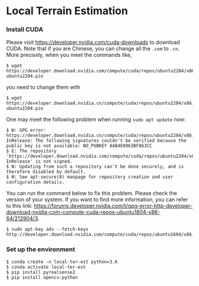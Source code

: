 # Local Terrain Estimation


### Install CUDA

Please visit https://developer.nvidia.com/cuda-downloads to download CUDA. Note that if you are Chinese, you can change all the `.com` to `.cn`. More precisely, when you meet the commands like, 
~~~
$ wget https://developer.download.nvidia.com/compute/cuda/repos/ubuntu2204/x86_64/cuda-ubuntu2204.pin
~~~
you need to change them with
~~~
$ wget https://developer.download.nvidia.cn/compute/cuda/repos/ubuntu2204/x86_64/cuda-ubuntu2204.pin
~~~

One may meet the following problem when running `sudo apt update` now:
~~~
$ W: GPG error: https://developer.download.nvidia.cn/compute/cuda/repos/ubuntu2204/x86_64  InRelease: The following signatures couldn't be verified because the public key is not available: NO_PUBKEY A4B469963BF863CC
$ E: The repository 'https://developer.download.nvidia.com/compute/cuda/repos/ubuntu2204/x86_64  InRelease' is not signed.
$ N: Updating from such a repository can't be done securely, and is therefore disabled by default.
$ N: See apt-secure(8) manpage for repository creation and user configuration details.
~~~
You can run the command below to fix this problem. Please check the version of your system. If you want to find more information, you can refer to this link: https://forums.developer.nvidia.com/t/gpg-error-http-developer-download-nvidia-com-compute-cuda-repos-ubuntu1804-x86-64/212904/3.
~~~
$ sudo apt-key adv --fetch-keys http://developer.download.nvidia.com/compute/cuda/repos/ubuntu1604/x86_64/3bf863cc.pub
~~~


### Set up the environment
~~~
$ conda create -n local-ter-est python=3.6
$ conda activate local-ter-est
$ pip install pyrealsense2
$ pip install opencv-python
~~~